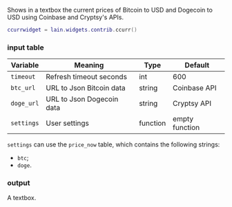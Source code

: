 Shows in a textbox the current prices of Bitcoin to USD and Dogecoin to USD using Coinbase and Cryptsy's APIs.

```lua
ccurrwidget = lain.widgets.contrib.ccurr()
```

### input table

Variable | Meaning | Type | Default
--- | --- | --- | ---
`timeout` | Refresh timeout seconds | int | 600
`btc_url` | URL to Json Bitcoin data | string | Coinbase API
`doge_url` | URL to Json Dogecoin data | string | Cryptsy API
`settings` | User settings | function | empty function

`settings` can use the `price_now` table, which contains the following strings:

- `btc`;
- `doge`.

### output

A textbox.